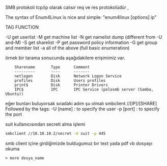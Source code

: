 SMB protokoli tcp/ip olarak calısır req ve res protokolüdür , 


The syntax of Enum4Linux is nice and simple: "enum4linux [options] ip"

TAG            FUNCTION

-U             get userlist
-M             get machine list
-N             get namelist dump (different from -U and-M)
-S             get sharelist
-P             get password policy information
-G             get group and member list
-a             all of the above (full basic enumeration)

örnek bir tarama sonucunda aşağıdakilere erişimimiz var.

                                                                                                                                            
        Sharename       Type      Comment
        ---------       ----      -------
        netlogon        Disk      Network Logon Service
        profiles        Disk      Users profiles
        print$          Disk      Printer Drivers
        IPC$            IPC       IPC Service (polosmb server (Samba, Ubuntu))

eğer bunları buluyorsak sıradaki adım şu olmalı
smbclient //[IP]/[SHARE]
Followed by the tags:
-U [name] : to specify the user
-p [port] : to specify the port

suit kullanıcısından secreti alma işlemi
```bash
smbclient //10.10.10.2/secret -U suit -p 445
```
smb client içine girdiğimizde buldugumuz bır text yada pdf vb dosyayı okuma 
```
> more dosya_name
```

